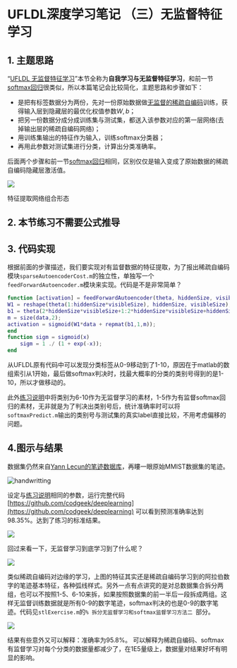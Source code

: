# UFLDL深度学习笔记 （三）无监督特征学习



## 1. 主题思路

“[UFLDL 无监督特征学习](http://deeplearning.stanford.edu/wiki/index.php/%E8%87%AA%E6%88%91%E5%AD%A6%E4%B9%A0)”本节全称为**自我学习与无监督特征学习**，和前一节[softmax回归](http://www.cnblogs.com/Deep-Learning/p/7073744.html)很类似，所以本篇笔记会比较简化，主题思路和步骤如下：

- 是把有标签数据分为两份，先对一份原始数据做[无监督的稀疏自编码](http://www.cnblogs.com/Deep-Learning/p/6978115.html)训练，获得输入层到隐藏层的最优化权值参数$W, b$；
- 把另一份数据分成分成训练集与测试集，都送入该参数对应的第一层网络(去掉输出层的稀疏自编码网络)；
- 用训练集输出的特征作为输入，训练softmax分类器；
- 再用此参数对测试集进行分类，计算出分类准确率。

后面两个步骤和前一节[softmax回归](http://www.cnblogs.com/Deep-Learning/p/7073744.html)相同，区别仅仅是输入变成了原始数据的稀疏自编码隐藏层激活值。

![](http://images2015.cnblogs.com/blog/1174358/201706/1174358-20170627011055852-1849729455.png)

特征提取网络组合形态

## 2. 本节练习不需要公式推导

## 3. 代码实现

根据前面的步骤描述，我们要实现对有监督数据的特征提取，为了报出稀疏自编码模块`sparseAutoencoderCost.m`的独立性，单独写一个`feedForwardAutoencoder.m`模块来实现。代码是不是非常简单？

```matlab
function [activation] = feedForwardAutoencoder(theta, hiddenSize, visibleSize, data)
W1 = reshape(theta(1:hiddenSize*visibleSize), hiddenSize, visibleSize);
b1 = theta(2*hiddenSize*visibleSize+1:2*hiddenSize*visibleSize+hiddenSize);
m = size(data,2);
activation = sigmoid(W1*data + repmat(b1,1,m));
end
function sigm = sigmoid(x)
    sigm = 1 ./ (1 + exp(-x));
end
```

从UFLDL原有代码中可以发现分类标签从0-9移动到了1-10，原因在于matlab的数组索引从1开始，最后做softmax判决时，找最大概率的分类的类别号得到的是1-10，所以才做移动的。

此外[练习说明](http://deeplearning.stanford.edu/wiki/index.php/Exercise:Self-Taught_Learning)中将类别为6-10作为无监督学习的素材，1-5作为有监督softmax回归的素材，无非就是为了判决出类别号后，统计准确率时可以将`softmaxPredict.m`输出的类别号与测试集的真实label直接比较，不用考虑偏移的问题。

## 4.图示与结果

数据集仍然来自[Yann Lecun的笔迹数据库](http://yann.lecun.com/exdb/mnist/)，再瞜一眼原始MMIST数据集的笔迹。

![handwritting](http://images2015.cnblogs.com/blog/1174358/201706/1174358-20170625214818132-1942610896.png)



设定与[练习说明](http://deeplearning.stanford.edu/wiki/index.php/Exercise:Softmax_Regression)相同的参数，运行完整代码[https://github.com/codgeek/deeplearning](https://github.com/codgeek/deeplearning) 可以看到预测准确率达到98.35%。达到了练习的标准结果。

![](http://images2015.cnblogs.com/blog/1174358/201706/1174358-20170627011134368-263195552.png)

回过来看一下，无监督学习到底学习到了什么呢？

![](http://images2015.cnblogs.com/blog/1174358/201706/1174358-20170627011149086-1903479646.png)

类似稀疏自编码对边缘的学习，上图的特征其实还是稀疏自编码学习到的阿拉伯数字的笔迹基本特征，各种弧线样式。另外一点有点讲究的是对总数据集合拆分两组，也可以不按照1-5、6-10来拆，如果按照数据集的前一半后一段拆成两组。这样无监督训练数据就是所有0-9的数字笔迹，softmax判决的也是0-9的数字笔迹。代码见`stlExercise.m`的`% 拆分无监督学习和softmax监督学习方法二 `部分。

![](http://images2015.cnblogs.com/blog/1174358/201706/1174358-20170627011156602-1171477272.png)

结果有些意外又可以解释：准确率为95.8%。 可以解释为稀疏自编码、softmax有监督学习对每个分类的数据量都减少了，在1E5量级上，数据量对结果好坏有明显的影响。

